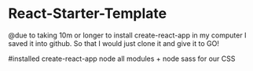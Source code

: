 # React-Starter-Template
@due to taking 10m or longer to install create-react-app in my computer I saved it into github. So that I would just clone it and give it to GO!

#installed create-react-app node all modules + node sass for our CSS
